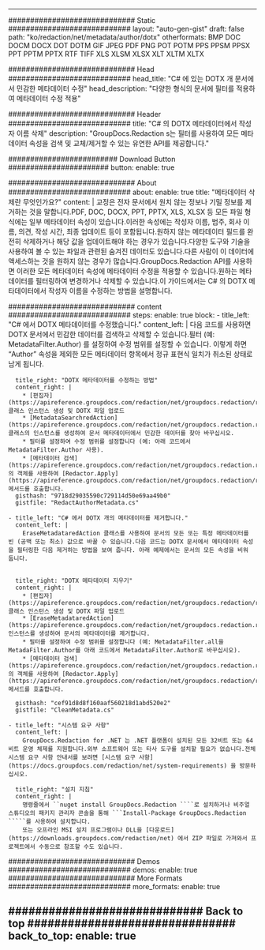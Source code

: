 
---
############################# Static ############################
layout: "auto-gen-gist" 
draft: false
path: "ko/redaction/net/metadata/author/dotx"
otherformats: BMP DOC DOCM DOCX DOT DOTM GIF JPEG PDF PNG POT POTM PPS PPSM PPSX PPT PPTM PPTX RTF TIFF XLS XLSM XLSX XLT XLTM XLTX  

############################# Head ############################
head_title: "C# 에 있는 DOTX 개 문서에서 민감한 메타데이터 수정"
head_description: "다양한 형식의 문서에 필터를 적용하여 메타데이터 수정 적용"

############################# Header ############################
title: "C# 의 DOTX 메타데이터에서 작성자 이름 삭제"
description: "GroupDocs.Redaction s는 필터를 사용하여 모든 메타데이터 속성을 검색 및 교체/제거할 수 있는 유연한 API를 제공합니다."

######################### Download Button #######################
button:
    enable: true

############################# About ############################
about:
    enable: true
    title: "메타데이터 삭제란 무엇인가요?"
    content: |
        교정은 전자 문서에서 원치 않는 정보나 기밀 정보를 제거하는 것을 말합니다.PDF, DOC, DOCX, PPT, PPTX, XLS, XLSX 등 모든 파일 형식에는 일부 메타데이터 속성이 있습니다.이러한 속성에는 작성자 이름, 범주, 회사 이름, 의견, 작성 시간, 최종 업데이트 등이 포함됩니다.원하지 않는 메타데이터 필드를 완전히 삭제하거나 해당 값을 업데이트해야 하는 경우가 있습니다.다양한 도구와 기술을 사용하여 볼 수 있는 파일과 관련된 숨겨진 데이터도 있습니다.다른 사람이 이 데이터에 액세스하는 것을 원하지 않는 경우가 많습니다.GroupDocs.Redaction API를 사용하면 이러한 모든 메타데이터 속성에 메타데이터 수정을 적용할 수 있습니다.원하는 메타데이터를 필터링하여 변경하거나 삭제할 수 있습니다.이 가이드에서는 C# 의 DOTX 메타데이터에서 작성자 이름을 수정하는 방법을 설명합니다.

############################# content ############################
steps:
    enable: true
    block:
    - title_left: "C# 에서 DOTX 메타데이터를 수정했습니다."
      content_left: |
        다음 코드를 사용하면 DOTX 문서에서 민감한 데이터를 검색하고 삭제할 수 있습니다.필터 (예: MetadataFilter.Author) 를 설정하여 수정 범위를 설정할 수 있습니다. 이렇게 하면 “Author” 속성을 제외한 모든 메타데이터 항목에서 정규 표현식 일치가 취소된 상태로 남게 됩니다.
        

      title_right: "DOTX 메타데이터를 수정하는 방법"
      content_right: |
        * [편집자](https://apireference.groupdocs.com/redaction/net/groupdocs.redaction/redactor) 클래스 인스턴스 생성 및 DOTX 파일 업로드
        * [MetadataSearchredAction](https://apireference.groupdocs.com/redaction/net/groupdocs.redaction.redactions/metadatasearchredaction) 클래스의 인스턴스를 생성하여 문서 메타데이터에서 민감한 데이터를 찾아 바꾸십시오.
        * 필터를 설정하여 수정 범위를 설정합니다 (예: 아래 코드에서 MetadataFilter.Author 사용).
        * [메타데이터 검색](https://apireference.groupdocs.com/redaction/net/groupdocs.redaction.redactions/metadatasearchredaction) 의 객체를 사용하여 [Redactor.Apply](https://apireference.groupdocs.com/redaction/net/groupdocs.redaction/redactor/methods/apply/index) 메서드를 호출합니다.        
      gisthash: "9718d29035590c729114d50e69aa49b0"
      gistfile: "RedactAuthorMetadata.cs"

    - title_left: "C# 에서 DOTX 개의 메타데이터를 제거합니다."
      content_left: |
        EraseMetadataredAction 클래스를 사용하여 문서의 모든 또는 특정 메타데이터를 빈 (공백 또는 최소) 값으로 바꿀 수 있습니다.다음 코드는 DOTX 문서에서 메타데이터 속성을 필터링한 다음 제거하는 방법을 보여 줍니다. 아래 예제에서는 문서의 모든 속성을 비워 둡니다.
        
        
      title_right: "DOTX 메타데이터 지우기"
      content_right: |
        * [편집자](https://apireference.groupdocs.com/redaction/net/groupdocs.redaction/redactor) 클래스 인스턴스 생성 및 DOTX 파일 업로드
        * [EraseMetadataredAction](https://apireference.groupdocs.com/redaction/net/groupdocs.redaction.redactions/erasemetadataredaction) 인스턴스를 생성하여 문서의 메타데이터를 제거합니다.
        * 필터를 설정하여 수정 범위를 설정합니다 (예: MetadataFilter.all을 MetadaFilter.Author를 아래 코드에서 MetadataFilter.Author로 바꾸십시오). 
        * [메타데이터 검색](https://apireference.groupdocs.com/redaction/net/groupdocs.redaction.redactions/metadatasearchredaction) 의 객체를 사용하여 [Redactor.Apply](https://apireference.groupdocs.com/redaction/net/groupdocs.redaction/redactor/methods/apply/index) 메서드를 호출합니다.
        
      gisthash: "cef91d8d8f160aaf560218d1abd520e2"
      gistfile: "CleanMetadata.cs"

    - title_left: "시스템 요구 사항"
      content_left: |
        GroupDocs.Redaction for .NET 는 .NET 플랫폼이 설치된 모든 32비트 또는 64비트 운영 체제를 지원합니다.외부 소프트웨어 또는 타사 도구를 설치할 필요가 없습니다.전체 시스템 요구 사항 안내서를 보려면 [시스템 요구 사항](https://docs.groupdocs.com/redaction/net/system-requirements) 을 방문하십시오.
        
      title_right: "설치 지침"
      content_right: |
        명령줄에서 ``nuget install GroupDocs.Redaction ````로 설치하거나 비주얼 스튜디오의 패키지 관리자 콘솔을 통해 ```Install-Package GroupDocs.Redaction `````를 사용하여 설치합니다. 
        또는 오프라인 MSI 설치 프로그램이나 DLL을 [다운로드](https://downloads.groupdocs.com/redaction/net) 에서 ZIP 파일로 가져와서 프로젝트에서 수동으로 참조할 수도 있습니다.

############################# Demos ############################
demos:
    enable: true
############################# More Formats ############################
more_formats:
    enable: true

############################# Back to top ###############################
back_to_top:
    enable: true
---